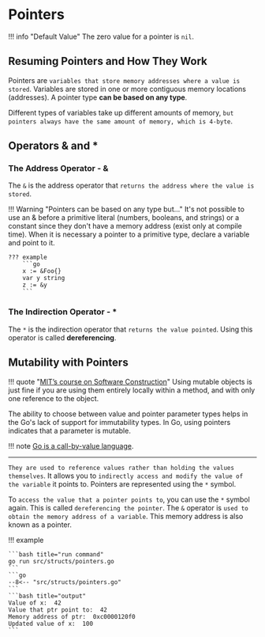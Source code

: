 # Pointers

!!! info "Default Value"
    The zero value for a pointer is `nil`.

## Resuming Pointers and How They Work

Pointers are `variables that store memory addresses where a value is stored`. Variables are stored in one or more contiguous memory locations (addresses). A pointer type **can be based on any type**.

Different types of variables take up different amounts of memory, `but pointers always have the same amount of memory, which is 4-byte`.

## Operators & and *

### The Address Operator - &

The `&` is the address operator that `returns the address where the value is stored`.

!!! Warning "Pointers can be based on any type but..."
    It's not possible to use an & before a primitive literal (numbers, booleans, and strings) or a constant since they don't have a memory address (exist only at compile time). When it is necessary a pointer to a primitive type, declare a variable and point to it.

    ??? example
        ```go
        x := &Foo{}
        var y string
        z := &y
        ```

### The Indirection Operator - *

The `*` is the indirection operator that `returns the value pointed`. Using this operator is called **dereferencing**.

## Mutability with Pointers

!!! quote "[MIT’s course on Software Construction](http://web.mit.edu/6.031/www/fa20/classes/08-immutability/)"
    Using mutable objects is just fine if you are using them entirely locally within a method, and with only one reference to the object.

The ability to choose between value and pointer parameter types helps in the Go's lack of support for immutability types. In Go, using pointers indicates that a parameter is mutable.

!!! note
    [Go is a call-by-value language](functions/basic_func.md#call-by-value).

---

`They are used to reference values rather than holding the values themselves`. It allows you to `indirectly access and modify the value of the variable` it points to. Pointers are represented using the `*` symbol.

To `access the value that a pointer points to`, you can use the `*` symbol again. This is called `dereferencing the pointer`. The `&` operator is `used to obtain the memory address of a variable`. This memory address is also known as a pointer.

!!! example

    ```bash title="run command"
    go run src/structs/pointers.go
    ```
    ```go
    --8<-- "src/structs/pointers.go"
    ```
    ```bash title="output"
    Value of x:  42
    Value that ptr point to:  42
    Memory address of ptr:  0xc0000120f0
    Updated value of x:  100
    ```
